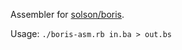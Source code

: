 Assembler for [solson/boris](https://github.com/solson/boris).

Usage: `./boris-asm.rb in.ba > out.bs`

